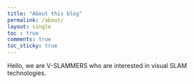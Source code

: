 ```yaml
---
title: "About this blog"
permalink: /about/
layout: single
toc : true
comments: true
toc_sticky: true
---
```


Hello, we are V-SLAMMERS who are interested in visual SLAM technologies.